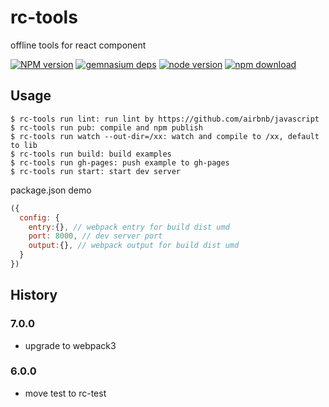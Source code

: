 # rc-tools

offline tools for react component

[![NPM version][npm-image]][npm-url]
[![gemnasium deps][gemnasium-image]][gemnasium-url]
[![node version][node-image]][node-url]
[![npm download][download-image]][download-url]

[npm-image]: http://img.shields.io/npm/v/rc-tools.svg?style=flat-square
[npm-url]: http://npmjs.org/package/rc-tools
[travis-image]: https://img.shields.io/travis/react-component/rc-tools.svg?style=flat-square
[travis-url]: https://travis-ci.org/react-component/rc-tools
[coveralls-image]: https://img.shields.io/coveralls/react-component/rc-tools.svg?style=flat-square
[coveralls-url]: https://coveralls.io/r/react-component/rc-tools?branch=master
[gemnasium-image]: http://img.shields.io/gemnasium/react-component/rc-tools.svg?style=flat-square
[gemnasium-url]: https://gemnasium.com/react-component/rc-tools
[node-image]: https://img.shields.io/badge/node.js-%3E=_0.11-green.svg?style=flat-square
[node-url]: http://nodejs.org/download/
[download-image]: https://img.shields.io/npm/dm/rc-tools.svg?style=flat-square
[download-url]: https://npmjs.org/package/rc-tools

## Usage

```
$ rc-tools run lint: run lint by https://github.com/airbnb/javascript
$ rc-tools run pub: compile and npm publish
$ rc-tools run watch --out-dir=/xx: watch and compile to /xx, default to lib
$ rc-tools run build: build examples
$ rc-tools run gh-pages: push example to gh-pages
$ rc-tools run start: start dev server
```


package.json demo

```js
({
  config: {
    entry:{}, // webpack entry for build dist umd
    port: 8000, // dev server port
    output:{}, // webpack output for build dist umd
  }
})
```

## History

### 7.0.0

- upgrade to webpack3

### 6.0.0

- move test to rc-test
